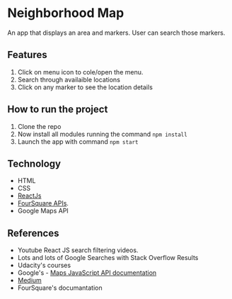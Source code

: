  # Neighborhood Map 
 An app that  displays an area and markers. User can search those markers.  
 ## Features
1. Click on menu icon to cole/open the menu.
2.  Search through availaible locations
3.  Click on any marker to see the location details 

## How to run the project
1.  Clone the repo   
2.  Now install all modules running the command  `npm install`
3.  Launch the app with command  `npm start`

## Technology
-   HTML
-   CSS
-   [ReactJs](https://reactjs.org/)
-    [FourSquare APIs](https://developer.foursquare.com/).
-   Google Maps API

## References
- Youtube React JS search filtering videos.
-   Lots and lots of Google Searches with Stack Overflow Results
-   Udacity's courses
-   Google's -   [Maps JavaScript API documentation](https://developers.google.com/maps/documentation/javascript/)
- [Medium](https://medium.com/)
- FourSquare's documantation

